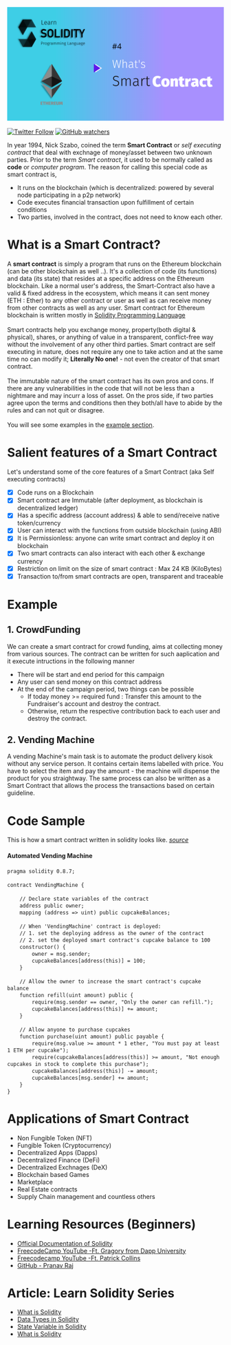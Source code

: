 
<img src="/Tutorials/header-images/4-OG-what-is-smart-contract.png" width="630" title="Data Type in solidity">

[<img alt="Twitter Follow" src="https://img.shields.io/twitter/follow/PranavRaj90?style=social">](https://twitter.com/intent/follow?screen_name=PranavRaj90)
[<img alt="GitHub watchers" src="https://img.shields.io/github/watchers/raj-pranav/learn-solidity?label=Learn%20Solidity&style=social">](https://github.com/raj-pranav/learn-solidity/)

In year 1994, Nick Szabo, coined the term <b>Smart Contract</b> or *self executing contract* that deal with exchnage of money/asset between two unknown parties. Prior to the term *Smart contract*, it used to be normally called as **code** or *computer program*. The reason for calling this special code as smart contract is,
- It runs on the blockchain (which is decentralized: powered by several node participating in a p2p network)
- Code executes financial transaction upon fulfillment of certain conditions
- Two parties, involved in the contract, does not need to know each other.

# What is a Smart Contract?
A **smart contract** is simply a program that runs on the Ethereum blockchain (can be other blockchain as well ..). It's a collection of code (its functions) and data (its state) that resides at a specific address on the Ethereum blockchain. Like a normal user's address, the Smart-Contract also have a valid & fixed address in the ecosystem, which means it can sent money (ETH : Ether) to any other contract or user as well as can receive money from other contracts as well as any user. Smart contract for Ethereum blockchain is written mostly in [Solidity Programming Language](https://github.com/raj-pranav/learn-solidity/blob/main/Tutorials/1-What_is_Solidity.md)<br><br>
Smart contracts help you exchange money, property(both digital & physical), shares, or anything of value in a transparent, conflict-free way without the involvement of any other third parties. Smart contract are self executing in nature, does not require any one to take action and at the same time no can modify it; **Literally No one!** - not even the creator of that smart contract.<br><br>
The immutable nature of the smart contract has its own pros and cons. If there are any vulnerabilities in the code that will not be less than a nightmare and may incurr a loss of asset. On the pros side, if two parties agree upon the terms and conditions then they both/all have to abide by the rules and can not quit or disagree.<br><br>
You will see some examples in the [example section](/Tutorials/4-what-is-a-Smart_contract.md#example).

# Salient features of a Smart Contract 
Let's understand some of the core features of a Smart Contract (aka Self executing contracts)

- [x] Code runs on a Blockchain
- [x] Smart contract are Immutable (after deployment, as blockchain is decentralized ledger) 
- [x] Has a specific address (account address) & able to send/receive native token/currency
- [x] User can interact with the functions from outside blockchain (using ABI)
- [x] It is Permissionless: anyone can write smart contract and deploy it on blockchain
- [x] Two smart contracts can also interact with each other & exchange currency
- [x] Restriction on limit on the size of smart contract : Max 24 KB (KiloBytes)
- [x] Transaction to/from smart contracts are open, transparent and traceable  

# Example
## 1. CrowdFunding
We can create a smart contract for crowd funding, aims at collecting money from various sources. The contract can be written for such aaplication and it execute intructions in the following manner
  - There will be start and end period for this campaign
  - Any user can send money on this contract address
  - At the end of the campaign period, two things can be possible
    - If today money >= required fund : Transfer this amount to the Fundraiser's account and destroy the contract.
    - Otherwise, return the respective contribution back to each user and destroy the contract.

## 2. Vending Machine
A vending Machine's main task is to automate the product delivery kisok without any service person. It contains certain items labelled with price. You have to select the item and pay the amount - the machine will dispense the product for you straightway. The same process can also be written as a Smart Contract that allows the process the transactions based on certain guideline.

# Code Sample
This is how a smart contract written in solidity looks like.
_[source](https://ethereum.org/en/developers/docs/smart-contracts/#a-digital-vending-machine)_
#### Automated Vending Machine

```solidity
pragma solidity 0.8.7;

contract VendingMachine {

    // Declare state variables of the contract
    address public owner;
    mapping (address => uint) public cupcakeBalances;

    // When 'VendingMachine' contract is deployed:
    // 1. set the deploying address as the owner of the contract
    // 2. set the deployed smart contract's cupcake balance to 100
    constructor() {
        owner = msg.sender;
        cupcakeBalances[address(this)] = 100;
    }

    // Allow the owner to increase the smart contract's cupcake balance
    function refill(uint amount) public {
        require(msg.sender == owner, "Only the owner can refill.");
        cupcakeBalances[address(this)] += amount;
    }

    // Allow anyone to purchase cupcakes
    function purchase(uint amount) public payable {
        require(msg.value >= amount * 1 ether, "You must pay at least 1 ETH per cupcake");
        require(cupcakeBalances[address(this)] >= amount, "Not enough cupcakes in stock to complete this purchase");
        cupcakeBalances[address(this)] -= amount;
        cupcakeBalances[msg.sender] += amount;
    }
}

```

# Applications of Smart Contract
- Non Fungible Token (NFT)
- Fungible Token (Cryptocurrency)
- Decentralized Apps (Dapps)
- Decentralized Finance (DeFi)
- Decentralized Exchnages (DeX)
- Blockchain based Games
- Marketplace
- Real Estate contracts
- Supply Chain management and countless others

# Learning Resources (Beginners)
- [Official Documentation of Solidity](https://docs.soliditylang.org/en/v0.8.11/)
- [FreecodeCamp YouTube -Ft. Gragory from Dapp University](https://youtu.be/ipwxYa-F1uY)
- [Freecodecamp YouTube -Ft. Patrick Collins](https://youtu.be/M576WGiDBdQ)
- [GitHub - Pranav Raj](https://github.com/raj-pranav/learn-solidity)


# Article: Learn Solidity Series
- [What is Solidity](https://github.com/raj-pranav/learn-solidity/blob/main/Tutorials/1-What_is_Solidity.md)
- [Data Types in Solidity](https://github.com/raj-pranav/learn-solidity/blob/main/Tutorials/2-Data_types_solidity.md)
- [State Variable in Solidity](https://github.com/raj-pranav/learn-solidity/blob/main/Tutorials/3-State_variable_solidity.md)
- [What is Solidity](https://github.com/raj-pranav/learn-solidity/blob/main/Tutorials/4-what-is-a-Smart_contract.md)
